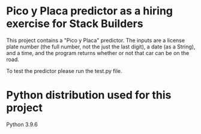  
 # Pico y Placa predictor as a hiring exercise for Stack Builders

 This project contains a "Pico y Placa" predictor. The inputs are  a license plate number (the full number, not the just the last digit), a date (as a String), and a time, and the program returns whether or not that car can be on the road.

 To test the predictor please run the test.py file.
 

 # Python distribution used for this project

 Python 3.9.6